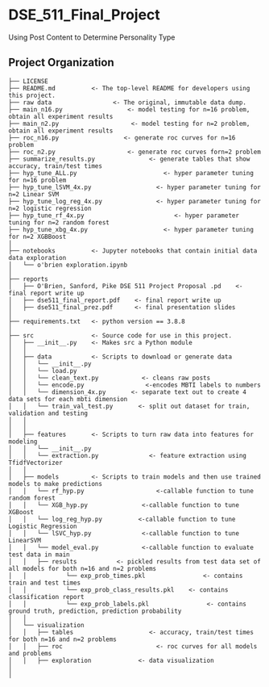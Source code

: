 DSE_511_Final_Project
==============================

Using Post Content to Determine Personality Type

Project Organization
------------

    ├── LICENSE
    ├── README.md          <- The top-level README for developers using this project.
    ├── raw data 	             <- The original, immutable data dump.
    ├── main_n16.py                  <- model testing for n=16 problem, obtain all experiment results 
    ├── main_n2.py                    <- model testing for n=2 problem, obtain all experiment results 
    ├── roc_n16.py                  <- generate roc curves for n=16 problem
    ├── roc_n2.py                    <- generate roc curves forn=2 problem
    ├── summarize_results.py           	   <- generate tables that show accuracy, train/test times
    ├── hyp_tune_ALL.py            	           <- hyper parameter tuning for n=16 problem   
    ├── hyp_tune_lSVM_4x.py                  <- hyper parameter tuning for n=2 Linear SVM 
    ├── hyp_tune_log_reg_4x.py               <- hyper parameter tuning for n=2 logistic regression
    ├── hyp_tune_rf_4x.py                         <- hyper parameter tuning for n=2 random forest
    ├── hyp_tune_xbg_4x.py                     <- hyper parameter tuning for n=2 XGBBoost
    │
    ├── notebooks          <- Jupyter notebooks that contain initial data data exploration
    │   └── o'brien exploration.ipynb    
    │
    ├── reports            
    │   ├── O'Brien, Sanford, Pike DSE 511 Project Proposal .pd    <- final report write up
    │   ├── dse511_final_report.pdf    <- final report write up
    │   ├── dse511_final_prez.pdf      <- final presentation slides   
    │
    ├── requirements.txt   <- python version == 3.8.8
    │
    ├── src                <- Source code for use in this project.
    │   ├── __init__.py    <- Makes src a Python module
    │   │
    │   ├── data           <- Scripts to download or generate data
    │   │   └── __init__.py
    │   │   └── load.py
    │   │   └── clean_text.py            <- cleans raw posts
    │   │   └── encode.py                 <-encodes MBTI labels to numbers
    │   │   └── dimension_4x.py       <- separate text out to create 4 data sets for each mbti dimension
    │   │   └── train_val_test.py       <- split out dataset for train, validation and testing 
    │   │   
    │   │
    │   ├── features       <- Scripts to turn raw data into features for modeling
    │   │   └── __init__.py    
    │   │   └── extraction.py              <- feature extraction using TfidfVectorizer
    │   │
    │   ├── models         <- Scripts to train models and then use trained models to make predictions   
    │   │   └── rf_hyp.py                    <-callable function to tune random forest
    │   │   └── XGB_hyp.py               <-callable function to tune XGBoost
    │   │   └── log_reg_hyp.py          <-callable function to tune Logistic Regression 
    │   │   └── lSVC_hyp.py              <-callable function to tune LinearSVM
    │   │   └── model_eval.py            <-callable function to evaluate test data in main 
    │   │   ├── results           <- pickled results from test data set of all models for both n=16 and n=2 problems     
    │   │   		└── exp_prob_times.pkl                <- contains train and test times 
    │   │   		└── exp_prob_class_results.pkl    <- contains classification report 
    │   │   		└── exp_prob_labels.pkl                <- contains ground truth, prediction, prediction probability   
    │   │
    │   └── visualization  
    │   │   ├── tables                     <- accuracy, train/test times for both n=16 and n=2 problems     
    │   │   ├── roc                          <- roc curves for all models and problems
    │   │   ├── exploration             <- data visualization 
    │       
    │
